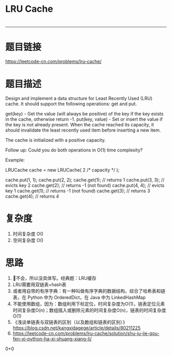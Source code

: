 # LRU Cache
# 
-----------
# 题目链接
https://leetcode-cn.com/problems/lru-cache/

# 题目描述
Design and implement a data structure for Least Recently Used (LRU) cache. It should support the following operations: get and put.

get(key) - Get the value (will always be positive) of the key if the key exists in the cache, otherwise return -1.
put(key, value) - Set or insert the value if the key is not already present. When the cache reached its capacity, it should invalidate the least recently used item before inserting a new item.

The cache is initialized with a positive capacity.

Follow up:
Could you do both operations in O(1) time complexity?

Example:

LRUCache cache = new LRUCache( 2 /* capacity */ );

cache.put(1, 1);
cache.put(2, 2);
cache.get(1);       // returns 1
cache.put(3, 3);    // evicts key 2
cache.get(2);       // returns -1 (not found)
cache.put(4, 4);    // evicts key 1
cache.get(1);       // returns -1 (not found)
cache.get(3);       // returns 3
cache.get(4);       // returns 4

# 复杂度
1. 时间复杂度 O()
2. 空间复杂度 O()

# 思路
1. 🌟不会，所以没具体写。经典题：LRU缓存
2. LRU需要用双链表+hash表
3. 或者用自带的有序字典：有一种叫做有序字典的数据结构，综合了哈希表和链表，在 Python 中为 OrderedDict，在 Java 中为 LinkedHashMap
4. 不能使用数组，因为：数组利用下标定位，时间复杂度为O(1)，链表定位元素时间复杂度O(n)；数组插入或删除元素的时间复杂度O(n)，链表的时间复杂度O(1)
5. 《浅谈单链表与双链表的区别（以及数组和链表的区别）》 https://blog.csdn.net/kangxidagege/article/details/80211225
6. https://leetcode-cn.com/problems/lru-cache/solution/shu-ju-jie-gou-fen-xi-python-ha-xi-shuang-xiang-li/

0+0